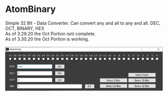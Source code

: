 # AtomBinary
Simple 32 Bit - Data Converter. Can convert any and all to any and all. DEC, OCT, BINARY, HEX \
As of 3.29.20 the Oct Portion isnt complete. \
As of 3.30.20 the Oct Portion is working. \
\
![AtomBinary](Atombinary.jpg)
